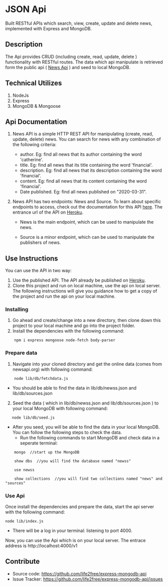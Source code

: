 # JSON Api

Built RESTful APIs which search, view, create, update and delete news, implemented with Express and MongoDB.

## Description

The Api provides CRUD (including create, read, update, delete ) functionality with RESTful routes. The data which api manipulate is retrieved form the public api ( [News Api](https://newsapi.org/) ) and seed to local MongoDB.

## Technical Utilizes

1. NodeJs
2. Express
3. MongoDB & Mongoose

## Api Documentation

1. News API is a simple HTTP REST API for manipulating (create, read, update, delete) news. You can search for news with any combination of the following criteria:

   - author. Eg: find all news that its author containing the word 'catherine'.
   - title. Eg: find all news that its title containing the word 'financial'.
   - description. Eg: find all news that its description containing the word 'financial'.
   - content. Eg: find all news that its content containing the word 'financial'.
   - Date published. Eg: find all news published on "2020-03-31".

2. News API has two endpoints: News and Source. To learn about specific endpoints to access, check out the documentation for this API [here](https://life2free.github.io/express-mongodb-api/doc/index.html). The entrance url of the API on [Heroku](https://express-news-api.herokuapp.com/v1).

   - News is the main endpoint, which can be used to manipulate the news.

   - Source is a minor endpoint, which can be used to manipulate the publishers of news.

## Use Instructions

You can use the API in two way:

1. Use the published API. The API already be published on [Heroku](https://express-news-api.herokuapp.com/v1).
2. Clone this project and run on local machine, use the api on local server. The following instructions will give you guidance how to get a copy of the project and run the api on your local machine.

### Installing

1. Go ahead and create/change into a new directory, then clone down this project to your local machine and go into the project folder.
2. Install the dependencies with the following command:

```
    npm i express mongoose node-fetch body-parser
```

### Prepare data

1. Navigate into your cloned directory and get the online data (comes from newsapi.org) with following command:

```
    node lib/db/fetchdata.js
```

- You should be able to find the data in lib/db/newss.json and lib/db/sources.json

2. Seed the data ( which in lib/db/newss.json and lib/db/sources.json ) to your local MongoDB with following command:

```
   node lib/db/seed.js
```

- After you seed, you will be able to find the data in your local MongoDB. You can follow the following steps to check the data.
  - Run the following commands to start MongoDB and check data in a seperate terminal:

```
    mongo  //start up the MongoDB
```

```
    show dbs  //you will find the database named "newss"
```

```
    use newss
```

```
    show collections  //you will find two collections named "news" and "sources"
```

### Use Api

Once install the dependencies and prepare the data, start the api server with the following command:

```
node lib/index.js
```

- There will be a log in your terminal: listening to port 4000.

Now, you can use the Api which is on your local server. The entrace address is http://localhost:4000/v1

## Contribute

- Source code: https://github.com/life2free/express-mongodb-api
- Issue Tracker: https://github.com/life2free/express-mongodb-api/issues
